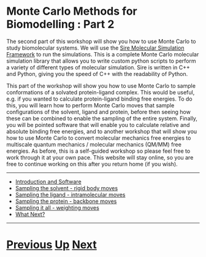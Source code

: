 
# Monte Carlo Methods for Biomodelling : Part 2

The second part of this workshop will show you how to use Monte Carlo to study biomolecular systems. We will use the [Sire Molecular Simulation Framework](http://siremol.org) to run the simulations. This is a complete Monte Carlo molecular simulation library that allows you to write custom python scripts to perform a variety of different types of molecular simulation. Sire is written in C++ and Python, giving you the speed of C++ with the readability of Python.

This part of the workshop will show you how to use Monte Carlo to sample conformations of a solvated protein-ligand complex. This would be useful, e.g. if you wanted to calculate protein-ligand binding free energies. To do this, you will learn how to perform Monte Carlo moves that sample configurations of the solvent, ligand and protein, before then seeing how these can be combined to enable the sampling of the entire system. Finally, you will be pointed software that will enable you to calculate relative and absolute binding free energies, and to another workshop that will show you how to use Monte Carlo to convert molecular mechanics free energies to multiscale quantum mechanics / molecular mechanics (QM/MM) free energies. As before, this is a self-guided workshop so please feel free to work through it at your own pace. This website will stay online, so you are free to continue working on this after you return home (if you wish).

***

* [Introduction and Software](intro.md)
* [Sampling the solvent - rigid body moves](rigid.md)
* [Sampling the ligand - intramolecular moves](intra.md)
* [Sampling the protein - backbone moves](backbone.md)
* [Sampling it all - weighting moves](weight.md)
* [What Next?](whatnext.md)

***

# [Previous](../README.md) [Up](../README.md) [Next](intro.md)
